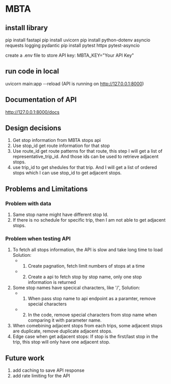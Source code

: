 # MBTA

## install library

pip install fastapi
pip install uvicorn
pip install python-dotenv asyncio requests logging pydantic
pip install pytest httpx pytest-asyncio

create a .env file to store API key:
MBTA_KEY="Your API Key"

## run code in local

uvicorn main:app --reload
(API is running on http://127.0.0.1:8000)

## Documentation of API

http://127.0.0.1:8000/docs

## Design decisions

1. Get stop information from MBTA stops api
2. Use stop_id get route information for that stop
3. Use route_id get route patterns for that route, this step I will get a list of representative_trip_id. And those ids can be used to retrieve adjacent stops.
4. use trip_id to get shedules for that trip. And I will get a list of ordered stops which I can use stop_id to get adjacent stops.

## Problems and Limitations

### Problem with data

1. Same stop name might have different stop Id.
2. If there is no schedule for specific trip, then I am not able to get adjacent stops.

### Problem when testing API

1. To fetch all stops information, the API is slow and take long time to load
   Solution:
   - 1. Create pagnation, fetch limit numbers of stops at a time
   - 2. Create a api to fetch stop by stop name, only one stop information is returned
2. Some stop names have specical characters, like '/',
   Solution:
   - 1. When pass stop name to api endpoint as a paramter, remove special characters
   - 2. In the code, remove special characters from stop name when comparing it with parameter name.
3. When comebining adjacent stops from each trips, some adjacent stops are duplicate, remove duplicate adjacent stops.
4. Edge case when get adjacent stops:
   If stop is the first/last stop in the trip, this stop will only have one adjacent stop.

## Future work

1. add caching to save API response
2. add rate limiting for the API
